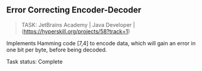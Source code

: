 Error Correcting Encoder-Decoder
--------------------------------

> TASK: JetBrains Academy | Java Developer | (https://hyperskill.org/projects/58?track=1)

Implements Hamming code [7,4] to encode data, which will gain an error in one bit per byte, before being decoded.

Task status: Complete
